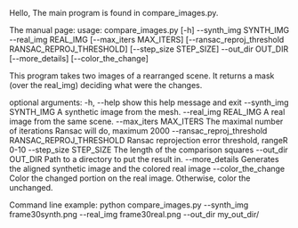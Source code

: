 Hello,
The main program is found in compare_images.py.

The manual page:
  usage: compare_images.py [-h] --synth_img SYNTH_IMG --real_img REAL_IMG
                           [--max_iters MAX_ITERS]
                           [--ransac_reproj_threshold RANSAC_REPROJ_THRESHOLD]
                           [--step_size STEP_SIZE] --out_dir OUT_DIR
                           [--more_details] [--color_the_change]

  This program takes two images of a rearranged scene.
  It returns a mask (over the real_img) deciding what were the changes.

  optional arguments:
    -h, --help            show this help message and exit
    --synth_img SYNTH_IMG
                          A synthetic image from the mesh.
    --real_img REAL_IMG   A real image from the same scene.
    --max_iters MAX_ITERS
                          The maximal number of iterations Ransac will do,
                          maximum 2000
    --ransac_reproj_threshold RANSAC_REPROJ_THRESHOLD
                          Ransac reprojection error threshold, rangeR 0-10
    --step_size STEP_SIZE
                          The length of the comparison squares
    --out_dir OUT_DIR     Path to a directory to put the result in.
    --more_details        Generates the aligned synthetic image and the colored
                          real image
    --color_the_change    Color the changed portion on the real image.
                          Otherwise, color the unchanged.

Command line example:
   python compare_images.py --synth_img frame30synth.png  --real_img frame30real.png --out_dir my_out_dir/  
